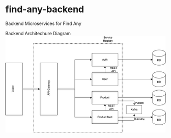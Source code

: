 # find-any-backend
Backend Microservices for Find Any

Backend Architechure Diagram
![alt text](https://github.com/SathiyanarayananT/find-any-backend/blob/master/FindAny%20Backend%20Architecture.jpg)
